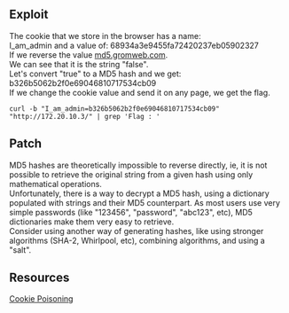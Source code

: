 ## Exploit

The cookie that we store in the browser has a name:\
I_am_admin and a value of: 68934a3e9455fa72420237eb05902327\
If we reverse the value [md5.gromweb.com](https://md5.gromweb.com/).\
We can see that it is the string "false".\
Let's convert "true" to a MD5 hash and we get: b326b5062b2f0e69046810717534cb09\
If we change the cookie value and send it on any page, we get the flag.

`curl -b "I_am_admin=b326b5062b2f0e69046810717534cb09" "http://172.20.10.3/" | grep 'Flag : '`

## Patch

MD5 hashes are theoretically impossible to reverse directly, ie, it is not possible to retrieve the original string from a given hash using only mathematical operations. \
Unfortunately, there is a way to decrypt a MD5 hash, using a dictionary populated with strings and their MD5 counterpart. As most users use very simple passwords (like "123456", "password", "abc123", etc), MD5 dictionaries make them very easy to retrieve. \
Consider using another way of generating hashes, like using stronger algorithms (SHA-2, Whirlpool, etc), combining algorithms, and using a "salt".

## Resources

[Cookie Poisoning](https://www.invicti.com/learn/cookie-poisoning/)
